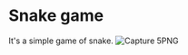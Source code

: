 # Snake game
It's a simple game of snake.
![Capture 5PNG](https://github.com/aavanipm/Snake_game/assets/128890078/c92e81fc-9577-4004-a8ee-f888e81d5e6d)
